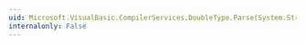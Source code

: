 ```yaml
---
uid: Microsoft.VisualBasic.CompilerServices.DoubleType.Parse(System.String)
internalonly: False
---
```

